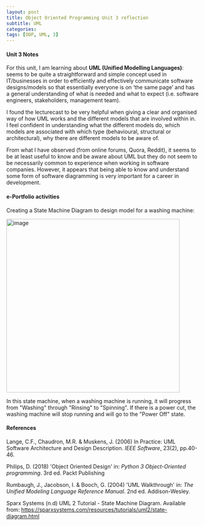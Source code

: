 ```yaml
---
layout: post
title: Object Oriented Programming Unit 3 reflection
subtitle: UML
categories: 
tags: [OOP, UML, 3]
---
```

#### Unit 3 Notes
For this unit, I am learning about **UML (Unified Modelling Languages)**: seems to be quite a straightforward and simple concept used in IT/businesses in order to efficiently and effectively communicate software designs/models so that essentially everyone is on ‘the same page’ and has a general understanding of what is needed and what to expect (i.e. software engineers, stakeholders, management team).

I found the lecturecast to be very helpful when giving a clear and organised way of how UML works and the different models that are involved within in. I feel confident in understanding what the different models do, which models are associated with which type (behavioural, structural or architectural), why there are different models to be aware of.

From what I have observed (from online forums, Quora, Reddit), it seems to be at least useful to know and be aware about UML but they do not seem to be necessarily common to experience when working in software companies. However, it appears that being able to know and understand some form of software diagramming is very important for a career in development.


#### e-Portfolio activities
Creating a State Machine Diagram to design model for a washing machine:

<img width="454" alt="image" src="https://github.com/fnugent24/fnugent24.github.io/assets/119634822/db458641-587a-4e3e-b61c-377f33bd3ca4">


In this state machine, when a washing machine is running, it will progress from "Washing" through "Rinsing" to "Spinning". If there is a power cut, the washing machine will stop running and will go to the "Power Off" state.



#### References
Lange, C.F., Chaudron, M.R. & Muskens, J. (2006) In Practice: UML Software Architecture and Design Description. *IEEE Software*, 23(2), pp.40-46.

Philips, D. (2018) 'Object Oriented Design' in: *Python 3 Object-Oriented programming*. 3rd ed. Packt Publishing

Rumbaugh, J., Jacobson, I. & Booch, G. (2004) 'UML Walkthrough' in: *The Unified Modeling Language Reference Manual*. 2nd ed. Addison-Wesley.

Sparx Systems (n.d) UML 2 Tutorial - State Machine Diagram. Available from: https://sparxsystems.com/resources/tutorials/uml2/state-diagram.html
